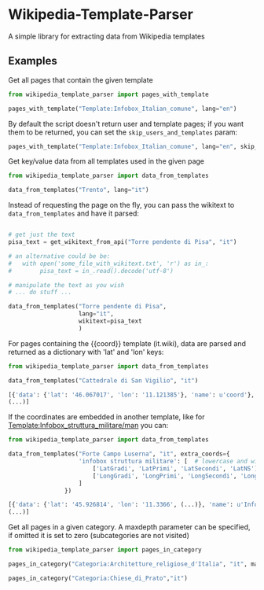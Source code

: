 Wikipedia-Template-Parser
=========================

A simple library for extracting data from Wikipedia templates



Examples
--------


Get all pages that contain the given template
```python
from wikipedia_template_parser import pages_with_template

pages_with_template("Template:Infobox_Italian_comune", lang="en")
```

By default the script doesn't return user and template pages; if you want them to be returned, you can set the `skip_users_and_templates` param:
```python
pages_with_template("Template:Infobox_Italian_comune", lang="en", skip_users_and_templates=False)
```

Get key/value data from all templates used in the given page
```python
from wikipedia_template_parser import data_from_templates

data_from_templates("Trento", lang="it")
```

Instead of requesting the page on the fly, you can pass the wikitext to
`data_from_templates` and have it parsed:
```python

# get just the text
pisa_text = get_wikitext_from_api("Torre pendente di Pisa", "it")

# an alternative could be be:
#   with open('some_file_with_wikitext.txt', 'r') as in_:
#        pisa_text = in_.read().decode('utf-8')

# manipulate the text as you wish
# ... do stuff ...

data_from_templates("Torre pendente di Pisa",
                    lang="it",
                    wikitext=pisa_text
                    )
```

For pages containing the {{coord}} template (it.wiki), data are parsed 
and returned as a dictionary with 'lat' and 'lon' keys:
```python
from wikipedia_template_parser import data_from_templates

data_from_templates("Cattedrale di San Vigilio", "it")

[{'data': {'lat': '46.067017', 'lon': '11.121385'}, 'name': u'coord'}, 
(...)]
```

If the coordinates are embedded in another template, like for [Template:Infobox_struttura_militare/man](http://it.wikipedia.org/wiki/Template:Infobox_struttura_militare/man) 
you can:
```python
from wikipedia_template_parser import data_from_templates

data_from_templates("Forte Campo Luserna", "it", extra_coords={
                    'infobox struttura militare': [  # lowercase and with no underscores
                        ['LatGradi', 'LatPrimi', 'LatSecondi', 'LatNS'],  # the latitude attributes in the template data
                        ['LongGradi', 'LongPrimi', 'LongSecondi', 'LongEW'],  # the longitude ones
                    ]
                })

[{'data': {'lat': '45.926814', 'lon': '11.3366', (...)}, 'name': u'Infobox_struttura_militare'}, 
(...)]
```


Get all pages in a given category. A maxdepth parameter can
be specified, if omitted it is set to zero (subcategories are not visited)
```python
from wikipedia_template_parser import pages_in_category

pages_in_category("Categoria:Architetture_religiose_d'Italia", "it", maxdepth=20):

pages_in_category("Categoria:Chiese_di_Prato","it")
```
